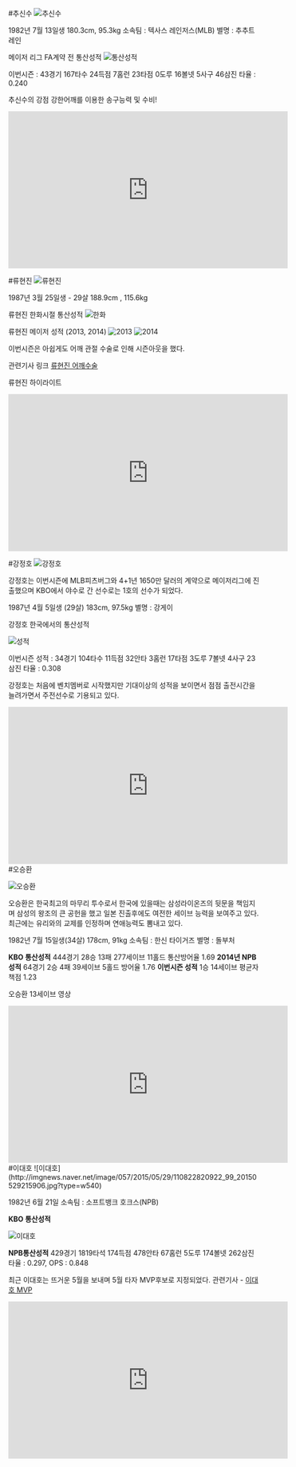 #추신수
![추신수](http://imgnews.naver.net/image/001/2015/04/11/PYH2014051502850034000_P2_99_20150411110504.jpg?type=w540)

1982년 7월 13일생
180.3cm, 95.3kg
소속팀 : 텍사스 레인저스(MLB)
별명 : 추추트레인

메이저 리그 FA계약 전 통산성적
![통산성적](http://blogfiles.naver.net/20131207_264/xxxx3067_1386413921812hkPB5_JPEG/%C3%DF%BD%C5%BC%F6_%C5%EB%BB%EA%BC%BA%C0%FB.jpg)

이번시즌 : 43경기 167타수 24득점 7홈런 23타점 0도루 16볼넷 5사구 46삼진 타율 : 0.240

추신수의 강점 강한어깨를 이용한 송구능력 및 수비!
<iframe width="560" height="315" src="https://www.youtube.com/embed/teVTVJHcEh4" frameborder="0" allowfullscreen></iframe>

#류현진
![류현진](http://ph.kyeongin.com/news/photo/201503/949846_510972_2352.jpg)

1987년 3월 25일생 - 29살
188.9cm , 115.6kg

류현진 한화시절 통산성적
![한화](http://cfile21.uf.tistory.com/original/2426183B51FF3C50208980)

류현진 메이저 성적 (2013, 2014)
![2013](http://blogfiles.naver.net/20130930_139/z20689_1380516515531cxtWE_JPEG/2013-09-30_13%3B48%3B54.jpg)
![2014](http://blogfiles.naver.net/20141010_59/bestbright_1412912605506mjaUN_JPEG/%B7%F9%C7%F6%C1%F8.jpg)

이번시즌은 아쉽게도 
어깨 관절 수술로 인해 시즌아웃을 했다.

관련기사 링크 [류현진 어깨수술](http://www.koreadaily.com/news/read.asp?art_id=3399026)

류현진 하이라이트
<iframe width="560" height="315" src="https://www.youtube.com/embed/Th1FLMuG_J4" frameborder="0" allowfullscreen></iframe>

#강정호
![강정호](http://imgnews.naver.net/image/410/2015/05/29/20150529_1007319_99_20150529120307.jpg?type=w540)

강정호는 이번시즌에 MLB피츠버그와 4+1년 1650만 달러의 계약으로 메이저리그에 진출했으며 KBO에서 야수로 간 선수로는 1호의 선수가 되었다.

1987년 4월 5일생 (29살)
183cm, 97.5kg
별명 : 강게이

강정호 한국에서의 통산성적

![성적](http://www.starseoultv.com/news/photo/201501/294858_51933_1116.jpg)

이번시즌 성적 : 34경기 104타수 11득점 32안타 3홈런 17타점 3도루 7볼넷 4사구 23삼진 타율 : 0.308

강정호는 처음에 벤치멤버로 시작했지만 기대이상의 성적을 보이면서 점점 출전시간을 늘려가면서 주전선수로 기용되고 있다.

<iframe width="560" height="315" src="https://www.youtube.com/embed/6kyElGo2VXU" frameborder="0" allowfullscreen></iframe>
#오승환

![오승환](http://imgnews.naver.net/image/421/2015/03/26/825818_article_99_20150326172308.jpg?type=w540)

오승환은 한국최고의 마무리 투수로서 한국에 있을때는 삼성라이온즈의 뒷문을 책임지며 삼성의 왕조의 큰 공헌을 했고 일본 진출후에도 여전한 세이브 능력을 보여주고 있다.
최근에는 유리와의 교제를 인정하며 연애능력도 뽐내고 있다.

1982년 7월 15일생(34살)
178cm, 91kg
소속팀 : 한신 타이거즈
별명 : 돌부처

**KBO 통산성적**
444경기 28승 13패 277세이브 11홀드 통산방어율 1.69
**2014년 NPB 성적**
64경기 2승 4패 39세이브 5홀드 방어율 1.76
**이번시즌 성적**
1승 14세이브 평균자책점 1.23

오승환 13세이브 영상
<iframe width="560" height="315" src="https://www.youtube.com/embed/56qpF05zgks" frameborder="0" allowfullscreen></iframe>
#이대호
![이대호](http://imgnews.naver.net/image/057/2015/05/29/110822820922_99_20150529215906.jpg?type=w540)

1982년 6월 21일
소속팀 : 소프트뱅크 호크스(NPB)

**KBO 통산성적**

![이대호](http://kinimage.naver.net/storage/upload/2011/06/37/81989196_1307751066.jpg?type=w620)

**NPB통산성적**
429경기 1819타석 174득점 478안타 67홈런 5도루 174볼넷 262삼진 타율 : 0.297, OPS : 0.848

최근 이대호는 뜨거운 5월을 보내며 5월 타자 MVP후보로 지정되었다. 관련기사 - [이대호 MVP](http://www.hankyung.com/news/app/newsview.php?aid=201505226449g)

<iframe width="560" height="315" src="https://www.youtube.com/embed/0urVZPBTcVQ" frameborder="0" allowfullscreen></iframe>
